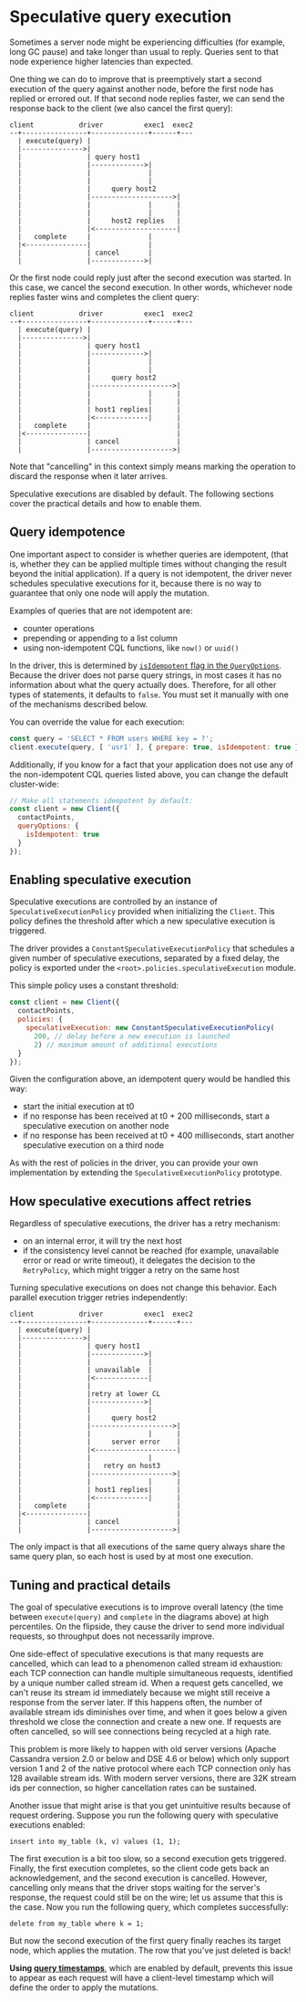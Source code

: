 # Speculative query execution

Sometimes a server node might be experiencing difficulties (for example, long GC pause) and take longer than
usual to reply. Queries sent to that node experience higher latencies than expected.

One thing we can do to improve that is preemptively start a second execution of the query against another node, 
before the first node has replied or errored out. If that second node replies faster, we can send the response back 
to the client (we also cancel the first query):

```ditaa
client           driver          exec1  exec2
--+----------------+--------------+------+---
  | execute(query) |
  |--------------->|
  |                | query host1
  |                |------------->|
  |                |              |
  |                |              |
  |                |     query host2
  |                |-------------------->|
  |                |              |      |
  |                |              |      |
  |                |     host2 replies   |
  |                |<--------------------|
  |   complete     |              |
  |<---------------|              |
  |                | cancel       |
  |                |------------->|
```

Or the first node could reply just after the second execution was started. In this case, we cancel the second execution.
In other words, whichever node replies faster wins and completes the client query:

```ditaa
client           driver          exec1  exec2
--+----------------+--------------+------+---
  | execute(query) |
  |--------------->|
  |                | query host1
  |                |------------->|
  |                |              |
  |                |              |
  |                |     query host2
  |                |-------------------->|
  |                |              |      |
  |                |              |      |
  |                | host1 replies|      |
  |                |<-------------|      |
  |   complete     |                     |
  |<---------------|                     |
  |                | cancel              |
  |                |-------------------->|
```

Note that "cancelling" in this context simply means marking the operation to discard the response when it later arrives.

Speculative executions are disabled by default. The following sections cover the practical details and how to
enable them.

## Query idempotence

One important aspect to consider is whether queries are idempotent, (that is, whether they can be applied multiple
times without changing the result beyond the initial application). If a query is not idempotent, the driver never
schedules speculative executions for it, because there is no way to guarantee that only one node will apply the
mutation.

Examples of queries that are not idempotent are:

- counter operations
- prepending or appending to a list column
- using non-idempotent CQL functions, like `now()` or `uuid()`

In the driver, this is determined by [`isIdempotent` flag in the `QueryOptions`](/api/type.QueryOptions/). Because the driver 
does not parse query strings, in most cases it has no information about what the query actually does. Therefore, for
 all other types of statements, it defaults to `false`. You must set it manually with one of the mechanisms described
  below.

You can override the value for each execution:

```js
const query = 'SELECT * FROM users WHERE key = ?';
client.execute(query, [ 'usr1' ], { prepare: true, isIdempotent: true }); 

```

Additionally, if you know for a fact that your application does not use any of the non-idempotent CQL queries listed 
above, you can change the default cluster-wide:

```js
// Make all statements idempotent by default:
const client = new Client({
  contactPoints,
  queryOptions: { 
    isIdempotent: true
  }
});
```

## Enabling speculative execution 

Speculative executions are controlled by an instance of `SpeculativeExecutionPolicy` provided when initializing the
`Client`. This policy defines the threshold after which a new speculative execution is triggered.

The driver provides a `ConstantSpeculativeExecutionPolicy` that schedules a given number of speculative executions,
separated by a fixed delay, the policy is exported under the `<root>.policies.speculativeExecution` module.

This simple policy uses a constant threshold:

```js
const client = new Client({
  contactPoints,
  policies: {
    speculativeExecution: new ConstantSpeculativeExecutionPolicy(
      200, // delay before a new execution is launched
      2) // maximum amount of additional executions
  }
});
```

Given the configuration above, an idempotent query would be handled this way:

- start the initial execution at t0
- if no response has been received at t0 + 200 milliseconds, start a speculative execution on another node
- if no response has been received at t0 + 400 milliseconds, start another speculative execution on a third node

As with the rest of policies in the driver, you can provide your own implementation by extending the 
`SpeculativeExecutionPolicy` prototype.

## How speculative executions affect retries

Regardless of speculative executions, the driver has a retry mechanism:

- on an internal error, it will try the next host
- if the consistency level cannot be reached (for example, unavailable error or read or write timeout), it delegates
the decision to the `RetryPolicy`, which might trigger a retry on the same host

Turning speculative executions on does not change this behavior. Each parallel execution trigger retries independently:

```ditaa
client           driver          exec1  exec2
--+----------------+--------------+------+---
  | execute(query) |
  |--------------->|
  |                | query host1
  |                |------------->|
  |                |              |
  |                | unavailable  |
  |                |<-------------|
  |                |
  |                |retry at lower CL
  |                |------------->|
  |                |              |
  |                |     query host2
  |                |-------------------->|
  |                |              |      |
  |                |     server error    |
  |                |<--------------------|
  |                |              |
  |                |   retry on host3
  |                |-------------------->|
  |                |              |      |
  |                | host1 replies|      |
  |                |<-------------|      |
  |   complete     |                     |
  |<---------------|                     |
  |                | cancel              |
  |                |-------------------->|
```

The only impact is that all executions of the same query always share the same query plan, so each host is used by at
most one execution.

## Tuning and practical details
 
The goal of speculative executions is to improve overall latency (the time between `execute(query)` and `complete` in
the diagrams above) at high percentiles. On the flipside, they cause the driver to send more individual requests, so
throughput does not necessarily improve.

One side-effect of speculative executions is that many requests are cancelled, which can lead to a phenomenon called
stream id exhaustion: each TCP connection can handle multiple simultaneous requests, identified by a unique
number called stream id. When a request gets cancelled, we can't reuse its stream id immediately because we might
still receive a response from the server later. If this happens often, the number of available stream ids diminishes
over time, and when it goes below a given threshold we close the connection and create a new one. If requests are often
cancelled, so will see connections being recycled at a high rate.

This problem is more likely to happen with old server versions (Apache Cassandra version 2.0 or below and DSE 4.6 or 
below) which only support version 1 and 2 of the  native protocol where each TCP connection only has 128 available
stream ids. With modern server versions, there are 32K stream ids per connection, so higher cancellation rates can be 
sustained.

Another issue that might arise is that you get unintuitive results because of request ordering. Suppose you run the
following query with speculative executions enabled:

```
insert into my_table (k, v) values (1, 1);
```

The first execution is a bit too slow, so a second execution gets triggered. Finally, the first execution completes,
so the client code gets back an acknowledgement, and the second execution is cancelled. However, cancelling only means
that the driver stops waiting for the server's response, the request could still be on the wire; let us assume that
this is the case. Now you run the following query, which completes successfully:

```
delete from my_table where k = 1;
```

But now the second execution of the first query finally reaches its target node, which applies the mutation. The row
that you've just deleted is back!

**Using [query timestamps](../query-timestamps)**, which are enabled by default, prevents
this issue to appear as each request will have a client-level timestamp which will define the order to apply the 
mutations.
